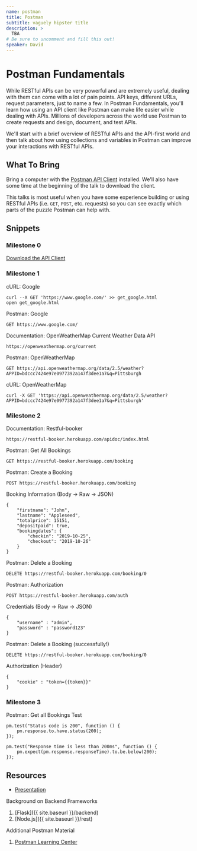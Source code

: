 ```yaml
---
name: postman
title: Postman
subtitle: vaguely hipster title
description: >
  TBA
# Be sure to uncomment and fill this out!
speaker: David
---
```


# Postman Fundamentals

While RESTful APIs can be very powerful and are extremely useful, dealing with them can come with a lot of pain points. API keys, different URLs, request parameters, just to name a few. In Postman Fundamentals, you'll learn how using an API client like Postman can make life easier while dealing with APIs. Millions of developers across the world use Postman to create requests and design, document, and test APIs.

We'll start with a brief overview of RESTful APIs and the API-first world and then talk about how using collections and variables in Postman can improve your interactions with RESTful APIs.

## What To Bring

Bring a computer with the [Postman API Client](https://www.getpostman.com/apps) installed. We'll also have some time at the beginning of the talk to download the client.

This talks is most useful when you have some experience building or using RESTful APIs (i.e. `GET`, `POST`, etc. requests) so you can see exactly which parts of the puzzle Postman can help with.

## Snippets


### Milestone 0
[Download the API Client](https://www.getpostman.com/apps)

### Milestone 1
cURL: Google
```
curl --X GET 'https://www.google.com/' >> get_google.html
open get_google.html
```

Postman: Google
```
GET https://www.google.com/
```

Documentation: OpenWeatherMap Current Weather Data API
```
https://openweathermap.org/current
```

Postman: OpenWeatherMap
```
GET https://api.openweathermap.org/data/2.5/weather?APPID=bdccc7424e97e0977392a147f3dee1a7&q=Pittsburgh
```

cURL: OpenWeatherMap
```
curl -X GET 'https://api.openweathermap.org/data/2.5/weather?APPID=bdccc7424e97e0977392a147f3dee1a7&q=Pittsburgh'
```

### Milestone 2
Documentation: Restful-booker
```
https://restful-booker.herokuapp.com/apidoc/index.html
```

Postman: Get All Bookings
```
GET https://restful-booker.herokuapp.com/booking
```

Postman: Create a Booking
```
POST https://restful-booker.herokuapp.com/booking
```

Booking Information (Body → Raw → JSON)
```
{
    "firstname": "John",
    "lastname": "Appleseed",
    "totalprice": 15151,
    "depositpaid": true,
    "bookingdates": {
        "checkin": "2019-10-25",
        "checkout": "2019-10-26"
    }
}
```

Postman: Delete a Booking
```
DELETE https://restful-booker.herokuapp.com/booking/0
```

Postman: Authorization
```
POST https://restful-booker.herokuapp.com/auth
```

Credentials (Body → Raw → JSON)
```
{
    "username" : "admin",
    "password" : "password123"
}
```

Postman: Delete a Booking (successfully!)
```
DELETE https://restful-booker.herokuapp.com/booking/0
```

Authorization (Header)
```
{
    "cookie" : "token={{token}}"
}
```

### Milestone 3
Postman: Get all Bookings Test
```
pm.test("Status code is 200", function () {
    pm.response.to.have.status(200);
});

pm.test("Response time is less than 200ms", function () {
    pm.expect(pm.response.responseTime).to.be.below(200);
});
```

## Resources

- [Presentation](https://docs.google.com/presentation/d/1ClI_hVIgkhMDkICGJ89NquvkY6G2_pszYww-wbRBfVU/edit?usp=sharing)

Background on Backend Frameworks

1. [Flask]({{ site.baseurl }}/backend)
1. [Node.js]({{ site.baseurl }}/rest)

Additional Postman Material

1. [Postman Learning Center](https://learning.getpostman.com/?_ga=2.57911018.1705501146.1571981022-746283426.1567962465)

